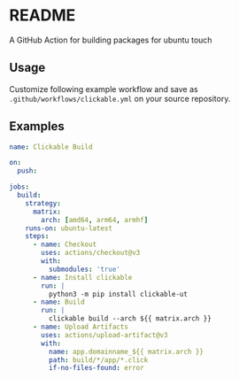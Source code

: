 # README

A GitHub Action for building packages for ubuntu touch

## Usage

Customize following example workflow and save as `.github/workflows/clickable.yml` on your source repository.

## Examples

```yaml
name: Clickable Build

on:
  push:

jobs:
  build:
    strategy:
      matrix:
        arch: [amd64, arm64, armhf]
    runs-on: ubuntu-latest
    steps:
      - name: Checkout
        uses: actions/checkout@v3
        with:
          submodules: 'true'
      - name: Install clickable
        run: |
          python3 -m pip install clickable-ut
      - name: Build
        run: |
          clickable build --arch ${{ matrix.arch }}
      - name: Upload Artifacts
        uses: actions/upload-artifact@v3
        with:
          name: app.domainname_${{ matrix.arch }}
          path: build/*/app/*.click
          if-no-files-found: error
```
